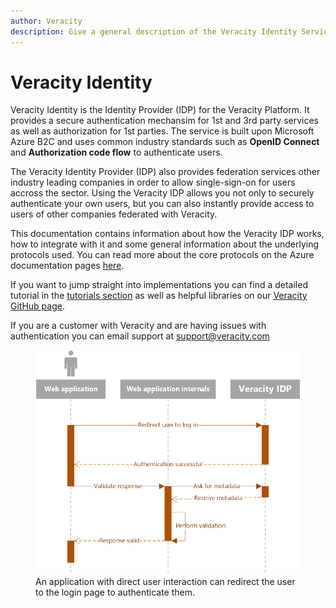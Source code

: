 ```yaml
---
author: Veracity
description: Give a general description of the Veracity Identity Service.
---
```


# Veracity Identity
Veracity Identity is the Identity Provider (IDP) for the Veracity Platform. It provides a secure authentication mechansim for 1st and 3rd party services as well as authorization for 1st parties. The service is built upon Microsoft Azure B2C and uses common industry standards such as **OpenID Connect** and **Authorization code flow** to authenticate users.

The Veracity Identity Provider (IDP) also provides federation services other industry leading companies in order to allow single-sign-on for users accross the sector. Using the Veracity IDP allows you not only to securely authenticate your own users, but you can also instantly provide access to users of other companies federated with Veracity.

This documentation contains information about how the Veracity IDP works, how to integrate with it and some general information about the underlying protocols used. You can read more about the core protocols on the Azure documentation pages [here](https://docs.microsoft.com/en-us/azure/active-directory/develop/v2-app-types).

If you want to jump straight into implementations you can find a detailed tutorial in the [tutorials section](nodejs-webapp-ts/1-introduction.md) as well as helpful libraries on our [Veracity GitHub page](https://github.com/veracity).

If you are a customer with Veracity and are having issues with authentication you can email support at [support@veracity.com](mailto:support.veracity.com)

<figure>
	<img src="assets/basic-oidc-authentication.png"/>
	<figcaption>An application with direct user interaction can redirect the user to the login page to authenticate them.</figcaption>
</figure>
